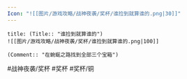 ```yaml
---
Icon: "![[图片/游戏攻略/战神夜袭/奖杯/谁捡到就算谁的.png|30]]"
---
```

```ad-common-bronze-trophy
title: (Title:: "谁捡到就算谁的")
![[图片/游戏攻略/战神夜袭/奖杯/谁捡到就算谁的.png|100]]

(Comment:: "在蜿蜒之路找到全部三个宝箱")
```

#战神夜袭/奖杯 #奖杯 #奖杯/铜
